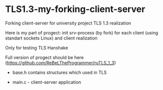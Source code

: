 # TLS1.3-my-forking-client-server

Forking client-server for university project TLS 1.3 realization 

Here is my part of progect: init srv-process (by fork) for each client (using standart sockets Linux) and client realization

Only for testing TLS Hanshake 

Full version of progect should be here (https://github.com/ReBeLTheProgrammer/ruTLS_1_3)

- base.h contains structures which used in TLS

- main.c - client-server application

